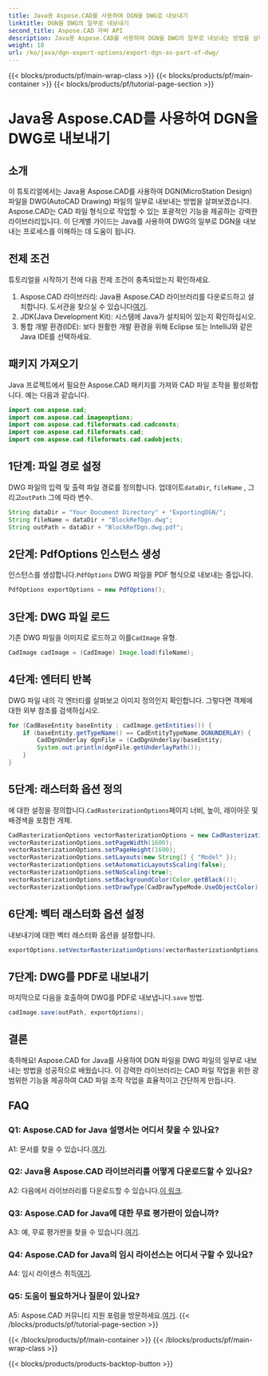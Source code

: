 ```yaml
---
title: Java용 Aspose.CAD를 사용하여 DGN을 DWG로 내보내기
linktitle: DGN을 DWG의 일부로 내보내기
second_title: Aspose.CAD 자바 API
description: Java용 Aspose.CAD를 사용하여 DGN을 DWG의 일부로 내보내는 방법을 살펴보세요. 효율적인 CAD 파일 조작을 위한 단계별 가이드를 따르십시오.
weight: 10
url: /ko/java/dgn-export-options/export-dgn-as-part-of-dwg/
---
```


{{< blocks/products/pf/main-wrap-class >}}
{{< blocks/products/pf/main-container >}}
{{< blocks/products/pf/tutorial-page-section >}}

# Java용 Aspose.CAD를 사용하여 DGN을 DWG로 내보내기

## 소개

이 튜토리얼에서는 Java용 Aspose.CAD를 사용하여 DGN(MicroStation Design) 파일을 DWG(AutoCAD Drawing) 파일의 일부로 내보내는 방법을 살펴보겠습니다. Aspose.CAD는 CAD 파일 형식으로 작업할 수 있는 포괄적인 기능을 제공하는 강력한 라이브러리입니다. 이 단계별 가이드는 Java를 사용하여 DWG의 일부로 DGN을 내보내는 프로세스를 이해하는 데 도움이 됩니다.

## 전제 조건

튜토리얼을 시작하기 전에 다음 전제 조건이 충족되었는지 확인하세요.
1. Aspose.CAD 라이브러리: Java용 Aspose.CAD 라이브러리를 다운로드하고 설치합니다. 도서관을 찾으실 수 있습니다[여기](https://releases.aspose.com/cad/java/).
2. JDK(Java Development Kit): 시스템에 Java가 설치되어 있는지 확인하십시오.
3. 통합 개발 환경(IDE): 보다 원활한 개발 환경을 위해 Eclipse 또는 IntelliJ와 같은 Java IDE를 선택하세요.

## 패키지 가져오기

Java 프로젝트에서 필요한 Aspose.CAD 패키지를 가져와 CAD 파일 조작을 활성화합니다. 예는 다음과 같습니다.

```java
import com.aspose.cad;
import com.aspose.cad.imageoptions;
import com.aspose.cad.fileformats.cad.cadconsts;
import com.aspose.cad.fileformats.cad;
import com.aspose.cad.fileformats.cad.cadobjects;
```

## 1단계: 파일 경로 설정

 DWG 파일의 입력 및 출력 파일 경로를 정의합니다. 업데이트`dataDir`, `fileName` , 그리고`outPath` 그에 따라 변수.

```java
String dataDir = "Your Document Directory" + "ExportingDGN/";
String fileName = dataDir + "BlockRefDgn.dwg";
String outPath = dataDir + "BlockRefDgn.dwg.pdf";
```

## 2단계: PdfOptions 인스턴스 생성

 인스턴스를 생성합니다.`PdfOptions` DWG 파일을 PDF 형식으로 내보내는 중입니다.

```java
PdfOptions exportOptions = new PdfOptions();
```

## 3단계: DWG 파일 로드

 기존 DWG 파일을 이미지로 로드하고 이를`CadImage` 유형.

```java
CadImage cadImage = (CadImage) Image.load(fileName);
```

## 4단계: 엔터티 반복

DWG 파일 내의 각 엔터티를 살펴보고 이미지 정의인지 확인합니다. 그렇다면 객체에 대한 외부 참조를 검색하십시오.

```java
for (CadBaseEntity baseEntity : cadImage.getEntities()) {
    if (baseEntity.getTypeName() == CadEntityTypeName.DGNUNDERLAY) {
        CadDgnUnderlay dgnFile = (CadDgnUnderlay)baseEntity;
        System.out.println(dgnFile.getUnderlayPath());
    }
}
```

## 5단계: 래스터화 옵션 정의

 에 대한 설정을 정의합니다.`CadRasterizationOptions`페이지 너비, 높이, 레이아웃 및 배경색을 포함한 개체.

```java
CadRasterizationOptions vectorRasterizationOptions = new CadRasterizationOptions();
vectorRasterizationOptions.setPageWidth(1600);
vectorRasterizationOptions.setPageHeight(1600);
vectorRasterizationOptions.setLayouts(new String[] { "Model" });
vectorRasterizationOptions.setAutomaticLayoutsScaling(false);
vectorRasterizationOptions.setNoScaling(true);
vectorRasterizationOptions.setBackgroundColor(Color.getBlack());
vectorRasterizationOptions.setDrawType(CadDrawTypeMode.UseObjectColor);
```

## 6단계: 벡터 래스터화 옵션 설정

내보내기에 대한 벡터 래스터화 옵션을 설정합니다.

```java
exportOptions.setVectorRasterizationOptions(vectorRasterizationOptions);
```

## 7단계: DWG를 PDF로 내보내기

 마지막으로 다음을 호출하여 DWG를 PDF로 내보냅니다.`save` 방법.

```java
cadImage.save(outPath, exportOptions);
```

## 결론

축하해요! Aspose.CAD for Java를 사용하여 DGN 파일을 DWG 파일의 일부로 내보내는 방법을 성공적으로 배웠습니다. 이 강력한 라이브러리는 CAD 파일 작업을 위한 광범위한 기능을 제공하여 CAD 파일 조작 작업을 효율적이고 간단하게 만듭니다.

## FAQ

### Q1: Aspose.CAD for Java 설명서는 어디서 찾을 수 있나요?

 A1: 문서를 찾을 수 있습니다.[여기](https://reference.aspose.com/cad/java/).

### Q2: Java용 Aspose.CAD 라이브러리를 어떻게 다운로드할 수 있나요?

 A2: 다음에서 라이브러리를 다운로드할 수 있습니다.[이 링크](https://releases.aspose.com/cad/java/).

### Q3: Aspose.CAD for Java에 대한 무료 평가판이 있습니까?

 A3: 예, 무료 평가판을 찾을 수 있습니다.[여기](https://releases.aspose.com/).

### Q4: Aspose.CAD for Java의 임시 라이선스는 어디서 구할 수 있나요?

 A4: 임시 라이센스 취득[여기](https://purchase.aspose.com/temporary-license/).

### Q5: 도움이 필요하거나 질문이 있나요?

 A5: Aspose.CAD 커뮤니티 지원 포럼을 방문하세요.[여기](https://forum.aspose.com/c/cad/19).
{{< /blocks/products/pf/tutorial-page-section >}}

{{< /blocks/products/pf/main-container >}}
{{< /blocks/products/pf/main-wrap-class >}}

{{< blocks/products/products-backtop-button >}}
